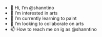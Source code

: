 - 👋 Hi, I’m @shanntino
- 👀 I’m interested in arts
- 🌱 I’m currently learning to paint
- 💞️ I’m looking to collaborate on arts
- 📫 How to reach me on ig as @shanntino

<!---
shanntino/shanntino is a ✨ special ✨ repository because its `README.md` (this file) appears on your GitHub profile.
You can click the Preview link to take a look at your changes.
--->
